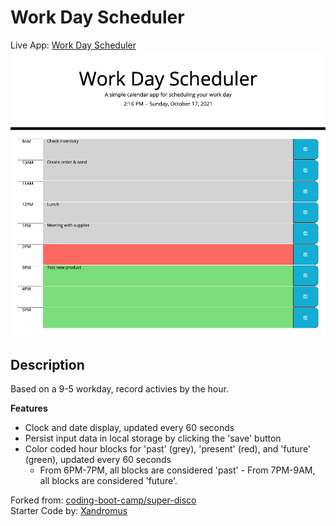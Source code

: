 # Work Day Scheduler

Live App: [Work Day Scheduler](http://highdynamics.github.io/work-day-scheduler)
![Screenshot of app](./assets/images/work-day-scheduler.png)  

## Description

Based on a 9-5 workday, record activies by the hour.

**Features**
- Clock and date display, updated every 60 seconds
- Persist input data in local storage by clicking the 'save' button
- Color coded hour blocks for 'past' (grey), 'present' (red), and 'future' (green), updated every 60 seconds
    - From 6PM-7PM, all blocks are considered 'past' - From 7PM-9AM, all blocks are considered 'future'.

Forked from: [coding-boot-camp/super-disco](http://github.com/coding-boot-camp/super-disco)  
Starter Code by: [Xandromus](https://github.com/Xandromus)